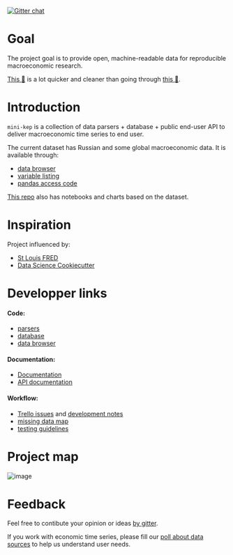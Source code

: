 [![Gitter chat](https://badges.gitter.im/gitterHQ/gitter.png)](https://gitter.im/mini-kep/Lobby)

Goal
====

The project goal is to provide open, machine-readable data for reproducible 
macroeconomic research.

[This :page_with_curl:](http://minikep-db.herokuapp.com/ru/series/GDP/a/yoy/1998/2017) is a lot quicker and cleaner
than going through [this :page_with_curl:](http://www.gks.ru/wps/wcm/connect/rosstat_main/rosstat/ru/statistics/publications/catalog/doc_1140080765391).

Introduction
============

```mini-kep``` is a collection of data parsers + database + public end-user API 
to deliver macroeconomic time series to end user.

The current dataset has Russian and some global macroeconomic data. It is available through:
- [data browser](http://macrodash.herokuapp.com)
- [variable listing](https://github.com/mini-kep/db/blob/master/doc/listing.md)
- [pandas access code](https://github.com/mini-kep/user-charts/blob/master/access.py) 

[This repo](https://github.com/mini-kep/user-charts) also has notebooks and charts based on the dataset. 

Inspiration  
===========

Project influenced by:
- [St Louis FRED](https://fred.stlouisfed.org) 
- [Data Science Cookiecutter](https://drivendata.github.io/cookiecutter-data-science)


Developper links  
================

#### Code:
- [parsers](https://github.com/mini-kep/parsers)
- [database](https://github.com/mini-kep/db)
- [data browser](https://github.com/mini-kep/frontend-dash)  

#### Documentation:
- [Documentation](https://mini-kep.github.io/documentation)
- [API documentation](https://github.com/mini-kep/db/blob/master/README.md)

#### Workflow:
- [Trello issues](https://trello.com/b/ioHBMwH7/minikep) and [development notes](DEV.md) 
- [missing data map](https://github.com/mini-kep/datamap/blob/master/minikep_missing_values.ipynb) 
- [testing guidelines](https://github.com/mini-kep/guidelines/blob/master/testing.md)

Project map 
===========

![image](https://user-images.githubusercontent.com/9265326/33287171-de70bbf6-d3c8-11e7-8319-b4d69007fddb.png)


Feedback
========

Feel free to contibute your opinion or ideas [by gitter](https://gitter.im/mini-kep/Lobby).

If you work with economic time series, please fill our [poll about data sources](https://goo.gl/2wY43R)
to help us understand user needs.

